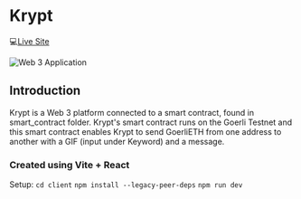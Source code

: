# Krypt
💻[Live Site](https://vrsb-krypt.netlify.app/)


![Web 3 Application](https://iili.io/ShJTlI.md.png)

## Introduction
Krypt is a Web 3 platform connected to a smart contract, found in smart_contract folder. Krypt's smart contract runs on the Goerli Testnet and this smart contract enables Krypt to send GoerliETH from one address to another with a GIF (input under Keyword) and a message.

### Created using Vite + React
Setup:
`cd client`
`npm install --legacy-peer-deps`
`npm run dev`
